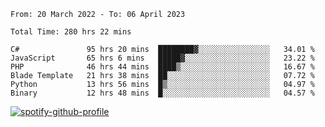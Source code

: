 <!--START_SECTION:waka-->

```text
From: 20 March 2022 - To: 06 April 2023

Total Time: 280 hrs 22 mins

C#               95 hrs 20 mins  ████████▓░░░░░░░░░░░░░░░░   34.01 %
JavaScript       65 hrs 6 mins   █████▓░░░░░░░░░░░░░░░░░░░   23.22 %
PHP              46 hrs 44 mins  ████▒░░░░░░░░░░░░░░░░░░░░   16.67 %
Blade Template   21 hrs 38 mins  ██░░░░░░░░░░░░░░░░░░░░░░░   07.72 %
Python           13 hrs 56 mins  █▒░░░░░░░░░░░░░░░░░░░░░░░   04.97 %
Binary           12 hrs 48 mins  █░░░░░░░░░░░░░░░░░░░░░░░░   04.57 %
```

<!--END_SECTION:waka-->
[![spotify-github-profile](https://spotify-github-profile.vercel.app/api/view?uid=c00zprrvy9xiloa9qnco3hmng&cover_image=true&theme=novatorem&show_offline=false&background_color=121212&bar_color=53b14f&bar_color_cover=false)](https://spotify-github-profile.vercel.app/api/view?uid=c00zprrvy9xiloa9qnco3hmng&redirect=true)

